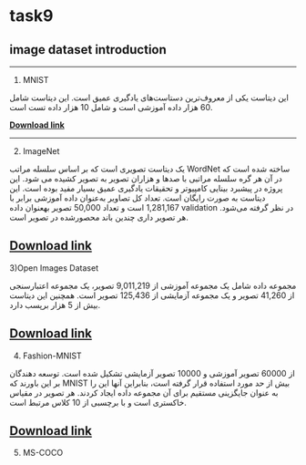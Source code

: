 # task9

## image dataset introduction

_____________________________________________________
1) MNIST

این دیتاست یکی از معروف‌ترین دستاست‌های یادگیری عمیق است. این دیتاست شامل 60 هزار داده آموزشی است و شامل 10 هزار داده تست است.

[**Download link**](https://www.tensorflow.org/datasets/catalog/mnist)

---------------------------------------------------------------------------
2) ImageNet

یک دیتاست تصویری است که بر اساس سلسله مراتب WordNet ساخته شده است که در آن هر گره سلسله مراتبی با صدها و هزاران تصویر به تصویر کشیده می شود. این پروژه در پیشبرد بینایی کامپیوتر و تحقیقات یادگیری عمیق بسیار مفید بوده است. این دیتاست به صورت رایگان است. تعداد کل تصاویر به‌عنوان داده آموزشی برابر با 1,281,167 است و تعداد 50,000 تصویر بهعنوان داده validation در نظر گرفته می‌شود. هر تصویر داری چندین باند محصور‌شده در تصویر است.

[**Download link**](https://image-net.org/)
----------------------------------------------------------------------------
3)Open Images Dataset

مجموعه داده شامل یک مجموعه آموزشی از 9,011,219 تصویر، یک مجموعه اعتبارسنجی از 41,260 تصویر و یک مجموعه آزمایشی از 125,436 تصویر است. همچنین این دیتاست بیش از 5 هزار برپسب دارد.

[**Download link**](https://storage.googleapis.com/openimages/web/index.html)
----------------------------------------------------------------------------
4) Fashion-MNIST

از 60000 تصویر آموزشی و 10000 تصویر آزمایشی تشکیل شده است. توسعه دهندگان بر این باورند که MNIST بیش از حد مورد استفاده قرار گرفته است، بنابراین آنها این را به عنوان جایگزینی مستقیم برای آن مجموعه داده ایجاد کردند. هر تصویر در مقیاس خاکستری است و با برچسبی از 10 کلاس مرتبط است.

[**Download link**](https://www.kaggle.com/datasets/zalando-research/fashionmnist)
----------------------------------------------------------------------------
5) MS-COCO

